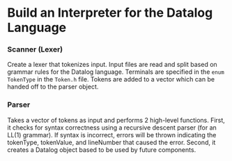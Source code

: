 # Build an Interpreter for the Datalog Language

### Scanner (Lexer)
Create a lexer that tokenizes input. Input files are read and split based on grammar rules for the Datalog language.
Terminals are specified in the `enum TokenType` in the `Token.h` file. Tokens are added to a vector which can be handed
off to the parser object.

### Parser
Takes a vector of tokens as input and performs 2 high-level functions. 
First, it checks for syntax correctness using a 
recursive descent parser (for an LL(1) grammar). If syntax is incorrect, errors will be thrown indicating the tokenType, 
tokenValue, and lineNumber that caused the error. 
Second, it creates a Datalog object based to be used by future components. 
